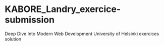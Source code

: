 # KABORE_Landry_exercice-submission
Deep Dive Into Modern Web Development University of Helsinki exercices solution
